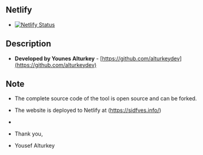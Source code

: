 ## Netlify
- [![Netlify Status](https://api.netlify.com/api/v1/badges/ff99bb19-8acb-42c5-b59f-e8cb53e38ab1/deploy-status)](https://app.netlify.com/sites/elated-goldberg-4830e6/deploys)

## Description
- **Developed by Younes Alturkey** - [https://github.com/alturkeydev](https://github.com/alturkeydev)

## Note
- The complete source code of the tool is open source and can be forked.
- The website is deployed to Netlify at (https://sidfves.info/)
-
- Thank you,

- Yousef Alturkey
